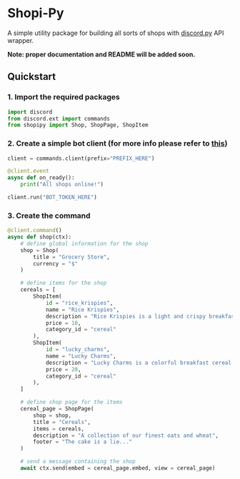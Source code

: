 # Shopi-Py
A simple utility package for building all sorts of shops with [discord.py]('https://github.com/Rapptz/discord.py') API wrapper.

**Note: proper documentation and README will be added soon.**
## Quickstart
### 1. Import the required packages
```python
import discord
from discord.ext import commands
from shopipy import Shop, ShopPage, ShopItem
```
### 2. Create a simple bot client (for more info please refer to [this]('https://discordpy.readthedocs.io/en/latest/quickstart.html'))
```python
client = commands.client(prefix="PREFIX_HERE")

@client.event
async def on_ready():
    print("All shops online!")

client.run("BOT_TOKEN_HERE")
```
### 3. Create the command
```python
@client.command()
async def shop(ctx):
    # define global information for the shop
    shop = Shop(
        title = "Grocery Store",
        currency = "$"
    )

    # define items for the shop
    cereals = [
        ShopItem(
            id = "rice_krispies",
            name = "Rice Krispies",
            description = "Rice Krispies is a light and crispy breakfast cereal made from toasted rice",
            price = 10,
            category_id = "cereal"
        ),
        ShopItem(
            id = "lucky_charms",
            name = "Lucky Charms",
            description = "Lucky Charms is a colorful breakfast cereal featuring frosted oats and marshmallow shapes, each representing a different magical charm",
            price = 20,
            category_id = "cereal"
        ),
    ]

    # define shop page for the items
    cereal_page = ShopPage(
        shop = shop,
        title = "Cereals",
        items = cereals,
        description = "A collection of our finest oats and wheat",
        footer = "The cake is a lie..."
    )

    # send a message containing the shop 
    await ctx.send(embed = cereal_page.embed, view = cereal_page)
```
